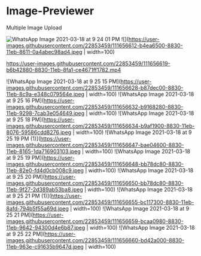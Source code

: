 # Image-Previewer
Multiple Image Upload

![WhatsApp Image 2021-03-18 at 9 24 01 PM](https://user-images.githubusercontent.com/22853459/111656612-b4ea6500-8830-11eb-8611-0a4abec98ad4.jpeg)
![](https://user-images.githubusercontent.com/22853459/111656612-b4ea6500-8830-11eb-8611-0a4abec98ad4.jpeg | width=100)



https://user-images.githubusercontent.com/22853459/111656619-b6b42880-8830-11eb-8fa1-ce4671ff1782.mp4

![WhatsApp Image 2021-03-18 at 9 25 15 PM](https://user-images.githubusercontent.com/22853459/111656628-b87dec00-8830-11eb-8c9a-e348c079564e.jpeg | width=100)
![WhatsApp Image 2021-03-18 at 9 25 16 PM](https://user-images.githubusercontent.com/22853459/111656632-b9168280-8830-11eb-9298-7cab3e054649.jpeg | width=100)
![WhatsApp Image 2021-03-18 at 9 25 18 PM](https://user-images.githubusercontent.com/22853459/111656634-b9af1900-8830-11eb-8076-59586cdd8276.jpeg | width=100)
![WhatsApp Image 2021-03-18 at 9 25 19 PM (1)](https://user-images.githubusercontent.com/22853459/111656647-bae04600-8830-11eb-8165-1da716903103.jpeg | width=100)
![WhatsApp Image 2021-03-18 at 9 25 19 PM](https://user-images.githubusercontent.com/22853459/111656648-bb78dc80-8830-11eb-82e0-fd4d0cb008c9.jpeg | width=100)
![WhatsApp Image 2021-03-18 at 9 25 20 PM](https://user-images.githubusercontent.com/22853459/111656650-bb78dc80-8830-11eb-9f27-2d389ab53ba8.jpeg | width=100)
![WhatsApp Image 2021-03-18 at 9 25 21 PM (1)](https://user-images.githubusercontent.com/22853459/111656655-bc117300-8830-11eb-8afd-794b5f55a69d.jpeg | width=100)
![WhatsApp Image 2021-03-18 at 9 25 21 PM](https://user-images.githubusercontent.com/22853459/111656659-bcaa0980-8830-11eb-9642-94300d4e6b87.jpeg | width=100)
![WhatsApp Image 2021-03-18 at 9 25 22 PM](https://user-images.githubusercontent.com/22853459/111656660-bd42a000-8830-11eb-963e-c91635b9647d.jpeg | width=100)

